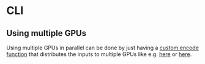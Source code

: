 # CLI

<!-- 
We essentially just need to make this cli.py's docstring -- figure out a way to do this automatically

We can then extend it to be more detailed going forward. Ideally adding some documentation on the different arguments
-->



## Using multiple GPUs

Using multiple GPUs in parallel can be done by just having a [custom encode function](missing) that distributes the inputs to multiple GPUs like e.g. [here](https://github.com/microsoft/unilm/blob/b60c741f746877293bb85eed6806736fc8fa0ffd/e5/mteb_eval.py#L60) or [here](https://github.com/ContextualAI/gritlm/blob/09d8630f0c95ac6a456354bcb6f964d7b9b6a609/gritlm/gritlm.py#L75).
